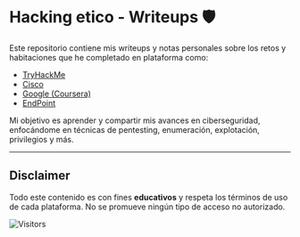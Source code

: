 # Hacking etico - Writeups 🛡️

Este repositorio contiene mis writeups y notas personales sobre los retos y habitaciones que he completado en plataforma como:

-  [TryHackMe](https://tryhackme.com/)
-  [Cisco](https://www.netacad.com/)
-  [Google (Coursera)](https://www.coursera.org/)
-  [EndPoint](https://www.linkedin.com/company/endpoint-sec/posts/?feedView=all)


Mi objetivo es aprender y compartir mis avances en ciberseguridad, enfocándome en técnicas de pentesting, enumeración, explotación, privilegios y más.

---

##  Disclaimer
Todo este contenido es con fines **educativos** y respeta los términos de uso de cada plataforma. No se promueve ningún tipo de acceso no autorizado.

![Visitors](https://visitor-badge.laobi.icu/badge?page_id=Vladimir-Bulan.HackingEtico-WriteUps)
